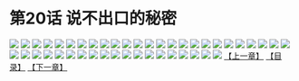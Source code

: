 # 第20话 说不出口的秘密
![](https://s2.baozimh.com/scomic/sanyanxiaotianlu-samanhua/0/19-p0ga/1.jpg)
![](https://s2.baozimh.com/scomic/sanyanxiaotianlu-samanhua/0/19-p0ga/2.jpg)
![](https://s2.baozimh.com/scomic/sanyanxiaotianlu-samanhua/0/19-p0ga/3.jpg)
![](https://s2.baozimh.com/scomic/sanyanxiaotianlu-samanhua/0/19-p0ga/4.jpg)
![](https://s2.baozimh.com/scomic/sanyanxiaotianlu-samanhua/0/19-p0ga/5.jpg)
![](https://s2.baozimh.com/scomic/sanyanxiaotianlu-samanhua/0/19-p0ga/6.jpg)
![](https://s2.baozimh.com/scomic/sanyanxiaotianlu-samanhua/0/19-p0ga/7.jpg)
![](https://s2.baozimh.com/scomic/sanyanxiaotianlu-samanhua/0/19-p0ga/8.jpg)
![](https://s2.baozimh.com/scomic/sanyanxiaotianlu-samanhua/0/19-p0ga/9.jpg)
![](https://s2.baozimh.com/scomic/sanyanxiaotianlu-samanhua/0/19-p0ga/10.jpg)
![](https://s2.baozimh.com/scomic/sanyanxiaotianlu-samanhua/0/19-p0ga/11.jpg)
![](https://s2.baozimh.com/scomic/sanyanxiaotianlu-samanhua/0/19-p0ga/12.jpg)
![](https://s2.baozimh.com/scomic/sanyanxiaotianlu-samanhua/0/19-p0ga/13.jpg)
![](https://s2.baozimh.com/scomic/sanyanxiaotianlu-samanhua/0/19-p0ga/14.jpg)
![](https://s2.baozimh.com/scomic/sanyanxiaotianlu-samanhua/0/19-p0ga/15.jpg)
![](https://s2.baozimh.com/scomic/sanyanxiaotianlu-samanhua/0/19-p0ga/16.jpg)
![](https://s2.baozimh.com/scomic/sanyanxiaotianlu-samanhua/0/19-p0ga/17.jpg)
![](https://s2.baozimh.com/scomic/sanyanxiaotianlu-samanhua/0/19-p0ga/18.jpg)
![](https://s2.baozimh.com/scomic/sanyanxiaotianlu-samanhua/0/19-p0ga/19.jpg)
![](https://s2.baozimh.com/scomic/sanyanxiaotianlu-samanhua/0/19-p0ga/20.jpg)
![](https://s2.baozimh.com/scomic/sanyanxiaotianlu-samanhua/0/19-p0ga/21.jpg)
![](https://s2.baozimh.com/scomic/sanyanxiaotianlu-samanhua/0/19-p0ga/22.jpg)
![](https://s2.baozimh.com/scomic/sanyanxiaotianlu-samanhua/0/19-p0ga/23.jpg)
![](https://s2.baozimh.com/scomic/sanyanxiaotianlu-samanhua/0/19-p0ga/24.jpg)
![](https://s2.baozimh.com/scomic/sanyanxiaotianlu-samanhua/0/19-p0ga/25.jpg)
![](https://s2.baozimh.com/scomic/sanyanxiaotianlu-samanhua/0/19-p0ga/26.jpg)
![](https://s2.baozimh.com/scomic/sanyanxiaotianlu-samanhua/0/19-p0ga/27.jpg)
![](https://s2.baozimh.com/scomic/sanyanxiaotianlu-samanhua/0/19-p0ga/28.jpg)
![](https://s2.baozimh.com/scomic/sanyanxiaotianlu-samanhua/0/19-p0ga/29.jpg)
![](https://s2.baozimh.com/scomic/sanyanxiaotianlu-samanhua/0/19-p0ga/30.jpg)
![](https://s2.baozimh.com/scomic/sanyanxiaotianlu-samanhua/0/19-p0ga/31.jpg)
![](https://s2.baozimh.com/scomic/sanyanxiaotianlu-samanhua/0/19-p0ga/32.jpg)
![](https://s2.baozimh.com/scomic/sanyanxiaotianlu-samanhua/0/19-p0ga/33.jpg)
![](https://s2.baozimh.com/scomic/sanyanxiaotianlu-samanhua/0/19-p0ga/34.jpg)
![](https://s2.baozimh.com/scomic/sanyanxiaotianlu-samanhua/0/19-p0ga/35.jpg)
![](https://s2.baozimh.com/scomic/sanyanxiaotianlu-samanhua/0/19-p0ga/36.jpg)
![](https://s2.baozimh.com/scomic/sanyanxiaotianlu-samanhua/0/19-p0ga/37.jpg)
![](https://s2.baozimh.com/scomic/sanyanxiaotianlu-samanhua/0/19-p0ga/38.jpg)
![](https://s2.baozimh.com/scomic/sanyanxiaotianlu-samanhua/0/19-p0ga/39.jpg)
![](https://s2.baozimh.com/scomic/sanyanxiaotianlu-samanhua/0/19-p0ga/40.jpg)
![](https://s2.baozimh.com/scomic/sanyanxiaotianlu-samanhua/0/19-p0ga/41.jpg)
![](https://s2.baozimh.com/scomic/sanyanxiaotianlu-samanhua/0/19-p0ga/42.jpg)
![](https://s2.baozimh.com/scomic/sanyanxiaotianlu-samanhua/0/19-p0ga/43.jpg)
![](https://s2.baozimh.com/scomic/sanyanxiaotianlu-samanhua/0/19-p0ga/44.jpg)
[【上一章】](./19.md)
[【目录】](./README.md)
[【下一章】](./21.md)
